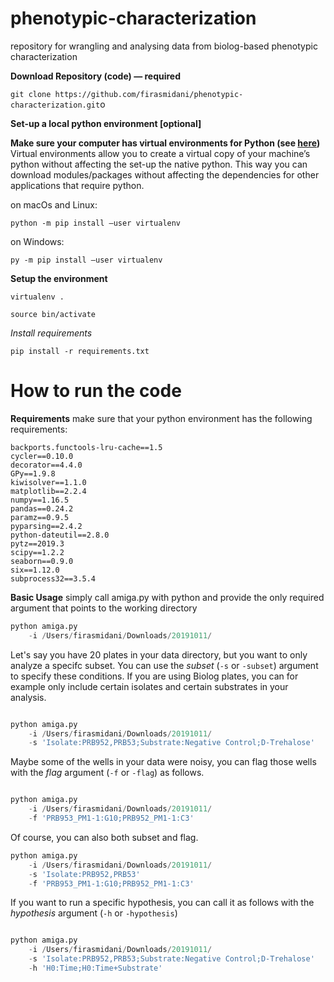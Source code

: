 # phenotypic-characterization

repository for wrangling and analysing data from biolog-based phenotypic characterization


**Download Repository (code) — required**

```git clone https://github.com/firasmidani/phenotypic-characterization.git```o

**Set-up a local python environment [optional]**

**Make sure your computer has virtual environments for Python (see <a href="https://packaging.python.org/guides/installing-using-pip-and-virtual-environments/">here</a>)**
Virtual environments allow you to create a virtual copy of your machine’s python without affecting the set-up the native python. This way you can download modules/packages without affecting the dependencies for other applications that require python.

on macOs and Linux: 

```python -m pip install —user virtualenv```

on Windows: 

```py -m pip install —user virtualenv```

**Setup the environment**

```virtualenv .```


```source bin/activate``` 

*Install requirements*

```pip install -r requirements.txt```

# How to run the code 



**Requirements**
make sure that your python environment has the following requirements:
```
backports.functools-lru-cache==1.5
cycler==0.10.0
decorator==4.4.0
GPy==1.9.8
kiwisolver==1.1.0
matplotlib==2.2.4
numpy==1.16.5
pandas==0.24.2
paramz==0.9.5
pyparsing==2.4.2
python-dateutil==2.8.0
pytz==2019.3
scipy==1.2.2
seaborn==0.9.0
six==1.12.0
subprocess32==3.5.4
```


**Basic Usage**
simply call amiga.py with python and provide the only required argument  that points to the working directory

```python
python amiga.py 
	-i /Users/firasmidani/Downloads/20191011/ 
```

Let's say you have 20 plates in your data directory, but you want to only analyze a specifc subset. You can use the *subset* (```-s``` or ```-subset```) argument to specify these conditions. If you are using Biolog plates, you can for example only include certain isolates and certain substrates in your analysis.

```python

python amiga.py 
	-i /Users/firasmidani/Downloads/20191011/ 
	-s 'Isolate:PRB952,PRB53;Substrate:Negative Control;D-Trehalose'
```

Maybe some of the wells in your data were noisy, you can flag those wells with the *flag* argument (```-f``` or ```-flag```) as follows. 

```python

python amiga.py 
	-i /Users/firasmidani/Downloads/20191011/ 
	-f 'PRB953_PM1-1:G10;PRB952_PM1-1:C3'
```

Of course, you can also both subset and flag.
```python
python amiga.py 
	-i /Users/firasmidani/Downloads/20191011/ 
	-s 'Isolate:PRB952,PRB53'
	-f 'PRB953_PM1-1:G10;PRB952_PM1-1:C3'
```

If you want to run a specific hypothesis, you can call it as follows with the *hypothesis* argument (```-h``` or ```-hypothesis```)
```python

python amiga.py 
	-i /Users/firasmidani/Downloads/20191011/ 
	-s 'Isolate:PRB952,PRB53;Substrate:Negative Control;D-Trehalose'
	-h 'H0:Time;H0:Time+Substrate'
```


